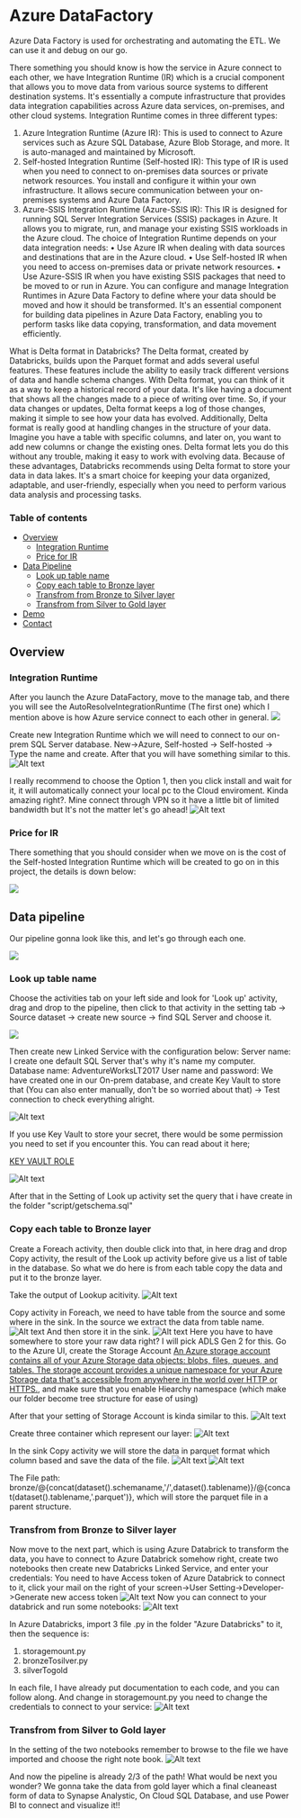# Azure DataFactory
Azure Data Factory is used for orchestrating and automating the ETL. We can use it and debug on our go.

 There something you should know is how the service in Azure connect to each other, we have Integration Runtime (IR) which is a crucial component that allows you to move data from various source systems to different destination systems. It's essentially a compute infrastructure that provides data integration capabilities across Azure data services, on-premises, and other cloud systems.
Integration Runtime comes in three different types:
1.	Azure Integration Runtime (Azure IR): This is used to connect to Azure services such as Azure SQL Database, Azure Blob Storage, and more. It is auto-managed and maintained by Microsoft.
2.	Self-hosted Integration Runtime (Self-hosted IR): This type of IR is used when you need to connect to on-premises data sources or private network resources. You install and configure it within your own infrastructure. It allows secure communication between your on-premises systems and Azure Data Factory.
3.	Azure-SSIS Integration Runtime (Azure-SSIS IR): This IR is designed for running SQL Server Integration Services (SSIS) packages in Azure. It allows you to migrate, run, and manage your existing SSIS workloads in the Azure cloud.
The choice of Integration Runtime depends on your data integration needs:
•	Use Azure IR when dealing with data sources and destinations that are in the Azure cloud.
•	Use Self-hosted IR when you need to access on-premises data or private network resources.
•	Use Azure-SSIS IR when you have existing SSIS packages that need to be moved to or run in Azure.
You can configure and manage Integration Runtimes in Azure Data Factory to define where your data should be moved and how it should be transformed. It's an essential component for building data pipelines in Azure Data Factory, enabling you to perform tasks like data copying, transformation, and data movement efficiently.

What is Delta format in Databricks?
The Delta format, created by Databricks, builds upon the Parquet format and adds several useful features. These features include the ability to easily track different versions of data and handle schema changes.
With Delta format, you can think of it as a way to keep a historical record of your data. It's like having a document that shows all the changes made to a piece of writing over time. So, if your data changes or updates, Delta format keeps a log of those changes, making it simple to see how your data has evolved.
Additionally, Delta format is really good at handling changes in the structure of your data. Imagine you have a table with specific columns, and later on, you want to add new columns or change the existing ones. Delta format lets you do this without any trouble, making it easy to work with evolving data.
Because of these advantages, Databricks recommends using Delta format to store your data in data lakes. It's a smart choice for keeping your data organized, adaptable, and user-friendly, especially when you need to perform various data analysis and processing tasks.


### Table of contents

* [Overview](#overview)
  * [Integration Runtime](#integration-runtime)
  * [Price for IR](#price-for-ir)
* [Data Pipeline](#data-pipeline)
  * [Look up table name](#look-up)
  * [Copy each table to Bronze layer](#copy-to-bronze)
  * [Transfrom from Bronze to Silver layer](#transform-1)
  * [Transfrom from Silver to Gold layer](#transform-2)
* [Demo](#demo)
* [Contact](#contact)

## Overview
### Integration Runtime
  After you launch the Azure DataFactory, move to the manage tab, and there you will see the AutoResolveIntegrationRuntime (The first one) which I mention above is how Azure service connect to each other in general.
![](./image/auto-resolve-integration.png)

Create new Integration Runtime which we will need to connect to our on-prem SQL Server database.
New->Azure, Self-hosted -> Self-hosted -> Type the name and create. After that you will have something similar to this.
![Alt text](image/integration-runtime.png)

I really recommend to choose the Option 1, then you click install and wait for it, it will automatically connect your local pc to the Cloud enviroment. Kinda amazing right?. Mine connect through VPN so it have a little bit of limited bandwidth but It's not the matter let's go ahead!
![Alt text](image/connected-IR.png)

### Price for IR
There something that you should consider when we move on is the cost of the Self-hosted Integration Runtime which will be created to go on in this project, the details is down below:

![](./image/self-hosted-pricing.png)

## Data pipeline
Our pipeline gonna look like this, and let's go through each one.

![](./image/ingestion.png)

### Look up table name
  Choose the activities tab on your left side and look for 'Look up' activity, drag and drop to the pipeline, then click to that activity in the setting tab -> Source dataset -> create new source -> find SQL Server and choose it.

![](image/sql-server-on-prem.png)

Then create new Linked Service with the configuration below:
  Server name: I create one default SQL Server that's why it's name my computer.
  Database name: AdventureWorksLT2017
  User name and password: We have created one in our On-prem database, and create Key Vault to store that (You can also enter manually, don't be so worried about that) -> Test connection to check everything alright.

![Alt text](image/config-connect-sql-on-prem.png)

If you use Key Vault to store your secret, there would be some permission you need to set if you encounter this. You can read about it here;

 [KEY VAULT ROLE]( https://stackoverflow.com/questions/69971341/unable-to-create-secrets-in-azure-key-vault-if-using-azure-role-based-access-con)

![Alt text](image/key-vault-permission-linked-service.png)

After that in the Setting of Look up activity set the query that i have create in the folder "script/getschema.sql"

### Copy each table to Bronze layer
Create a Foreach activity, then double click into that, in here drag and drop Copy activity, the result of the Look up activity before give us a list of table in the database. So what we do here is from each table copy the data and put it to the bronze layer.

Take the output of Lookup acitivity.
![Alt text](image/output-lookup.png)
  
Copy activity in Foreach, we need to have table from the source and some where in the sink.
In the source we extract the data from table name.
![Alt text](image/copy-source.png)
And then store it in the sink.
![Alt text](image/copy-sink.png)
Here you have to have somewhere to store your raw data right? I will pick ADLS Gen 2 for this. Go to the Azure UI, create the Storage Account [An Azure storage account contains all of your Azure Storage data objects: blobs, files, queues, and tables. The storage account provides a unique namespace for your Azure Storage data that's accessible from anywhere in the world over HTTP or HTTPS.](https://learn.microsoft.com/en-us/azure/storage/common/storage-account-overview#:~:text=An%20Azure%20storage%20account%20contains,world%20over%20HTTP%20or%20HTTPS.), and make sure that you enable Hiearchy namespace (which make our folder become tree structure for ease of using)

After that your setting of Storage Account is kinda similar to this.
![Alt text](<2.1 - Azure Datalake Gen 2/adlsgen2-setting.png>)

Create three container which represent our layer:
![Alt text](<2.1 - Azure Datalake Gen 2/adlsgen2-container.png>)

In the sink Copy activity we will store the data in parquet format which column based and save the data of the file.
![Alt text](image/sink-store-by-value.png)
![Alt text](image/adls-gen2-linked-service.png)

The File path: bronze/@{concat(dataset().schemaname,'/',dataset().tablename)}/@{concat(dataset().tablename,'.parquet')}, which will store the parquet file in a parent structure.
### Transfrom from Bronze to Silver layer
  Now move to the next part, which is using Azure Databrick to transform the data, you have to connect to Azure Databrick somehow right, create two notebooks then create new Databricks Linked Service, and enter your credentials:
  You need to have Access token of Azure Databrick to connect to it, click your mail on the right of your screen->User Setting->Developer->Generate new access token
![Alt text](image/access-token.png)
  Now you can connect to your databrick and run some notebooks:
  ![Alt text](image/databrick-connect.png)

In Azure Databricks, import 3 file .py in the folder "Azure Databricks" to it, then the sequence is:
1. storagemount.py
2. bronzeTosilver.py
3. silverTogold

In each file, I have already put documentation to each code, and you can follow along. And change in storagemount.py you need to change the credentials to connect to your service:
![Alt text](image/mounting.png)

### Transfrom from Silver to Gold layer
In the setting of the two notebooks remember to browse to the file we have imported and choose the right note book. 
![Alt text](image/setting-silver-to-gold-databricks.png)

And now the pipeline is already 2/3 of the path! What would be next you wonder? We gonna take the data from gold layer which a final cleaneast form of data to Synapse Analystic, On Cloud SQL Database, and use Power BI to connect and visualize it!!


